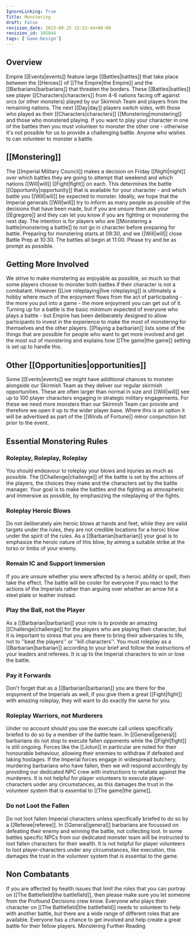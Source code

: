 ```yaml
---
IgnoreLinking: True
Title: Monstering
draft: False
revision_date: 2023-09-25 15:53:44+00:00
revision_id: 105844
tags: ['Game-Design']
---
```


## Overview
Empire [[Events|events]] feature large [[Battles|battles]] that take place between the [[Heroes]] of [[The Empire|the Empire]] and the [[Barbarians|barbarians]] that threaten the borders. These [[Battles|battles]] see player [[Characters|characters]] from 4-6 nations facing off against orcs (or other monsters) played by our Skirmish Team and players from the remaining nations. The next [[Day|day]] players switch sides, with those who played as their [[Characters|characters]] [[Monstering|monstering]] and those who monstered playing. If you want to play your character in one of the battles then you must volunteer to monster the other one - otherwise it's not possible for us to provide a challenging battle. Anyone who wishes to can volunteer to monster a battle.
## [[Monstering]]
The [[Imperial Military Council]] makes a decision on Friday [[Night|night]] over which battles they are going to attempt that weekend and which nations [[Will|will]] [[Fight|fight]] on each. This determines the battle [[Opportunity|opportunity]] that is available for your character - and which battle you [[Will|will]] be expected to monster. Ideally, we hope that the Imperial generals [[Will|will]] try to inform as many people as possible of the decisions that have been made, but if you are unsure then ask your [[Egregore]] and they can let you know if you are fighting or monstering the next day. The intention is for players who are [[Monstering a battle|monstering a battle]] to not go in character before preparing for battle. 
Preparing for monstering starts at 09:30, and we [[Will|will]] close Battle Prep at 10:30. The battles all begin at 11:00. Please try and be as prompt as possible.
## Getting More Involved
We strive to make monstering as enjoyable as possible, so much so that some players choose to monster both battles if their character is not a combatant. However [[Live roleplaying|live roleplaying]] is ultimately a hobby where much of the enjoyment flows from the act of participating - the more you put into a game - the more enjoyment you can get out of it. Turning up for a battle is the basic minimum expected of everyone who plays a battle - but Empire has been deliberately designed to allow participants to invest in the experience to make the most of monstering for themselves and the other players.
[[Playing a barbarian]] lists some of the things that are possible for people who want to get more involved and get the most out of monstering and explains how [[The game|the game]] setting is set up to handle this.
## Other [[Opportunities|opportunities]]
Some [[Events|events]] we might have additional chances to monster alongside our Skirmish Team as they deliver our regular skirmish opportunities. These are often larger than normal in size and [[Will|will]] see up to 100 player characters engaging in strategic military engagements. For these we need more monsters than our Skirmish Team can provide and therefore we open it up to the wider player base. Where this is an option it will be advertised as part of the [[Winds of Fortune]] minor conjunction list prior to the event.
## Essential Monstering Rules
### Roleplay, Roleplay, Roleplay
You should endeavour to roleplay your blows and injuries as much as possible. The [[Challenge|challenge]] of the battle is set by the actions of the players, the choices they make and the characters set by the battle manager. Your goal is to make the battles and the fighting as atmospheric and immersive as possible, by emphasizing the roleplaying of the fights.
### Roleplay Heroic Blows
Do not deliberately aim heroic blows at hands and feet, while they are valid targets under the rules, they are not credible locations for a heroic blow under the spirit of the rules. As a [[Barbarian|barbarian]] your goal is to emphasize the heroic nature of this blow, by aiming a suitable strike at the torso or limbs of your enemy.
### Remain IC and Support Immersion
If you are unsure whether you were affected by a heroic ability or spell, then take the effect. The battle will be cooler for everyone if you react to the actions of the Imperials rather than arguing over whether an arrow hit a steel plate or leather instead.
### Play the Ball, not the Player
As a [[Barbarian|barbarian]] your role is to provide an amazing [[Challenge|challenge]] for the players who are playing their character, but it is important to stress that you are there to bring their adversaries to life, not to ''beat the players'' or ''kill characters''. You must roleplay as a [[Barbarian|barbarian]] according to your brief and follow the instructions of your leaders and referees. It is up to the Imperial characters to win or lose the battle.
### Pay it Forwards
Don't forget that as a [[Barbarian|barbarian]] you are there for the enjoyment of the Imperials as well, if you give them a great [[Fight|fight]] with amazing roleplay, they will want to do exactly the same for you.
### Roleplay Warriors, not Murderers
Under no account should you use the execute call unless specifically briefed to do so by a member of the battle team. In [[General|general]] barbarians do not stop to execute fallen opponents while the [[Fight|fight]] is still ongoing. Forces like the [[Jotun]] in particular are noted for their honourable behaviour, allowing their enemies to withdraw if defeated and taking hostages.
If the Imperial forces engage in widespread butchery, murdering barbarians who have fallen, then we will respond accordingly by providing our dedicated NPC crew with instructions to retaliate against the murderers.
It is not helpful for player volunteers to execute player-characters under any circumstances, as this damages the trust in the volunteer system that is essential to [[The game|the game]].
### Do not Loot the Fallen
Do not loot fallen Imperial characters unless specifically briefed to do so by a [[Referee|referee]]. In [[General|general]] barbarians are focussed on defeating their enemy and winning the battle, not collecting loot. In some battles specific NPCs from our dedicated monster team will be instructed to loot fallen characters for their wealth.
It is not helpful for player volunteers to loot player-characters under any circumstances, like execution, this damages the trust in the volunteer system that is essential to the game.
## Non Combatants
If you are affected by health issues that limit the roles that you can portray on [[The Battlefield|the battlefield]], then please make sure you let someone from the Profound Decisions crew know. Everyone who plays their character on [[The Battlefield|the battlefield]] needs to volunteer to help with another battle, but there are a wide range of different roles that are available. Everyone has a chance to get involved and help create a great battle for their fellow players.
Monstering Further Reading